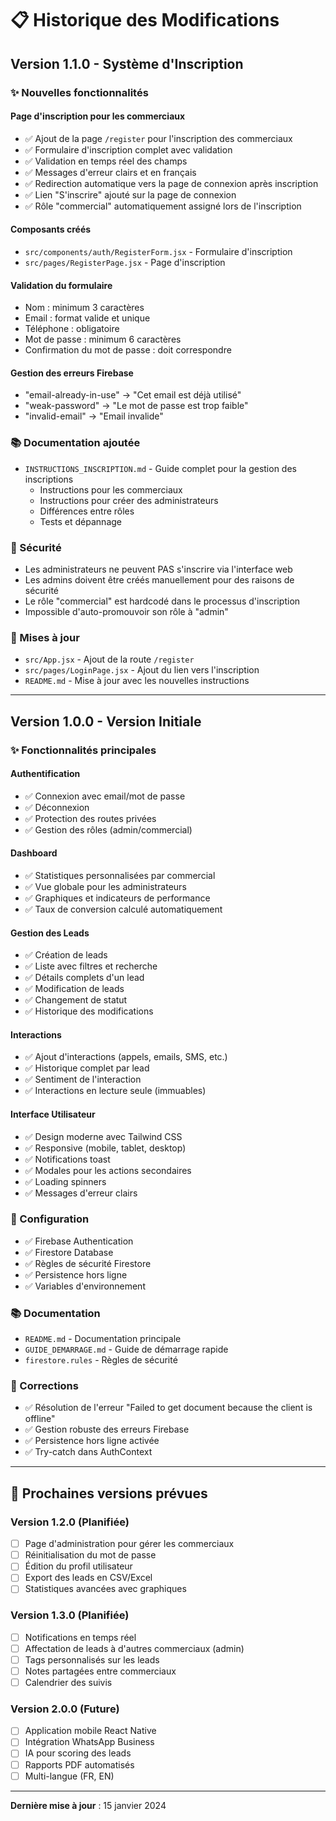 # 📋 Historique des Modifications

## Version 1.1.0 - Système d'Inscription

### ✨ Nouvelles fonctionnalités

#### Page d'inscription pour les commerciaux
- ✅ Ajout de la page `/register` pour l'inscription des commerciaux
- ✅ Formulaire d'inscription complet avec validation
- ✅ Validation en temps réel des champs
- ✅ Messages d'erreur clairs et en français
- ✅ Redirection automatique vers la page de connexion après inscription
- ✅ Lien "S'inscrire" ajouté sur la page de connexion
- ✅ Rôle "commercial" automatiquement assigné lors de l'inscription

#### Composants créés
- `src/components/auth/RegisterForm.jsx` - Formulaire d'inscription
- `src/pages/RegisterPage.jsx` - Page d'inscription

#### Validation du formulaire
- Nom : minimum 3 caractères
- Email : format valide et unique
- Téléphone : obligatoire
- Mot de passe : minimum 6 caractères
- Confirmation du mot de passe : doit correspondre

#### Gestion des erreurs Firebase
- "email-already-in-use" → "Cet email est déjà utilisé"
- "weak-password" → "Le mot de passe est trop faible"
- "invalid-email" → "Email invalide"

### 📚 Documentation ajoutée
- `INSTRUCTIONS_INSCRIPTION.md` - Guide complet pour la gestion des inscriptions
  - Instructions pour les commerciaux
  - Instructions pour créer des administrateurs
  - Différences entre rôles
  - Tests et dépannage

### 🔐 Sécurité
- Les administrateurs ne peuvent PAS s'inscrire via l'interface web
- Les admins doivent être créés manuellement pour des raisons de sécurité
- Le rôle "commercial" est hardcodé dans le processus d'inscription
- Impossible d'auto-promouvoir son rôle à "admin"

### 📝 Mises à jour
- `src/App.jsx` - Ajout de la route `/register`
- `src/pages/LoginPage.jsx` - Ajout du lien vers l'inscription
- `README.md` - Mise à jour avec les nouvelles instructions

---

## Version 1.0.0 - Version Initiale

### ✨ Fonctionnalités principales

#### Authentification
- ✅ Connexion avec email/mot de passe
- ✅ Déconnexion
- ✅ Protection des routes privées
- ✅ Gestion des rôles (admin/commercial)

#### Dashboard
- ✅ Statistiques personnalisées par commercial
- ✅ Vue globale pour les administrateurs
- ✅ Graphiques et indicateurs de performance
- ✅ Taux de conversion calculé automatiquement

#### Gestion des Leads
- ✅ Création de leads
- ✅ Liste avec filtres et recherche
- ✅ Détails complets d'un lead
- ✅ Modification de leads
- ✅ Changement de statut
- ✅ Historique des modifications

#### Interactions
- ✅ Ajout d'interactions (appels, emails, SMS, etc.)
- ✅ Historique complet par lead
- ✅ Sentiment de l'interaction
- ✅ Interactions en lecture seule (immuables)

#### Interface Utilisateur
- ✅ Design moderne avec Tailwind CSS
- ✅ Responsive (mobile, tablet, desktop)
- ✅ Notifications toast
- ✅ Modales pour les actions secondaires
- ✅ Loading spinners
- ✅ Messages d'erreur clairs

### 🔧 Configuration
- ✅ Firebase Authentication
- ✅ Firestore Database
- ✅ Règles de sécurité Firestore
- ✅ Persistence hors ligne
- ✅ Variables d'environnement

### 📚 Documentation
- `README.md` - Documentation principale
- `GUIDE_DEMARRAGE.md` - Guide de démarrage rapide
- `firestore.rules` - Règles de sécurité

### 🐛 Corrections
- ✅ Résolution de l'erreur "Failed to get document because the client is offline"
- ✅ Gestion robuste des erreurs Firebase
- ✅ Persistence hors ligne activée
- ✅ Try-catch dans AuthContext

---

## 🚀 Prochaines versions prévues

### Version 1.2.0 (Planifiée)
- [ ] Page d'administration pour gérer les commerciaux
- [ ] Réinitialisation du mot de passe
- [ ] Édition du profil utilisateur
- [ ] Export des leads en CSV/Excel
- [ ] Statistiques avancées avec graphiques

### Version 1.3.0 (Planifiée)
- [ ] Notifications en temps réel
- [ ] Affectation de leads à d'autres commerciaux (admin)
- [ ] Tags personnalisés sur les leads
- [ ] Notes partagées entre commerciaux
- [ ] Calendrier des suivis

### Version 2.0.0 (Future)
- [ ] Application mobile React Native
- [ ] Intégration WhatsApp Business
- [ ] IA pour scoring des leads
- [ ] Rapports PDF automatisés
- [ ] Multi-langue (FR, EN)

---

**Dernière mise à jour** : 15 janvier 2024
